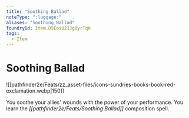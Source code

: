 ```yaml
---
title: "Soothing Ballad"
noteType: ":luggage:"
aliases: "Soothing Ballad"
foundryId: Item.D5EoiU21JgOyrTqH
tags:
  - Item
---
```


# Soothing Ballad
![[pathfinder2e/Feats/zz_asset-files/icons-sundries-books-book-red-exclamation.webp|150]]

You soothe your allies' wounds with the power of your performance. You learn the _[[pathfinder2e/Feats/Soothing Ballad]]_ composition spell.
